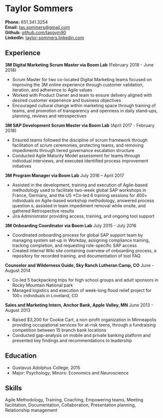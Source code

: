 # Taylor Sommers

**Phone:** 651.341.3254  
**Email:** <tas.sommers@gmail.com>  
**Github:** [github.com/tasgym90](https://github.com/tasgym90)  
**LinkedIn:** [taylor-sommers.linkedin.com](https://www.linkedin.com/in/taylor-sommers-376645a5/)


## Experience

**3M Digital Marketing Scrum Master via Boom Lab** (February 2018 - June 2018)

* Scrum Master for two co-located Digital Marketing teams focused on improving the 3M online experience
through customer validation, iteration, and adherence to Agile values
* Worked with Product Owner and team to ensure delivery aligned with desired customer experience and
business objectives
* Encouraged cultural change within marketing space through training of teams, and promotion of
transparency and openness in daily stand-ups, planning, reviews and retrospectives

**3M SAP Development Scrum Master via Boom Lab** (April 2017 - February 2018)

* Ensured teams followed the discipline of scrum framework through facilitation of scrum ceremonies,
protecting teams, and removing impediments through tiered governance escalation structure
* Conducted Agile Maturity Model assessment for teams through individual interviews, and executed
identified process improvement initiatives

**3M Program Manager via Boom Lab** July 2016 – April 2017

* Assisted in the development, training and execution of Agile-based methodology used to facilitate two-week
global SAP workshops in France, Germany, and the US
*Co-led 6 training sessions for 400+ individuals on Agile-based workshop methodology, answered process
question
s, assisted in team impediment removal while onsite, and gathered Retrospective results
* Jira Administrator providing access, training, and ongoing tool support 


**3M Onboarding Coordinator via Boom Lab** July 2015 - July 2016

* Coordinated onboarding process for global SAP support team by managing system set-up in Workday,
assigning compliance training, tracking completion, and requesting role-specific SAP access
* Created internal Wiki site containing overview of onboarding process, a repository for recorded training,
and documentation of tool FAQ

**Counselor and Wilderness Guide, Sky Ranch Lutheran Camp, CO** June - August 2014

* Co-led 5 backpacking trips for high school groups and adult sponsors in Rocky Mountain National park 
* Managed logistics and execution of week-long flood relief project for 100+ individuals in Loveland, CO

**Sales and Marketing Intern, Anchor Bank, Apple Valley, MN** June 2013 - August 2013

* Raised $3,200 for Cookie Cart, a non-profit organization in Minneapolis providing occupational services
for at-risk teens, through a fundraising competition between 15 branch bank locations
* Conducted gap-analysis on mobile and private banking platform and presented key findings and
recommendations to leadership

## Education 
* Gustavus Adolphus College, 2015
* Major: Psychology; Minors: Economics and Neuroscience

## Skills
Agile Methodology, Training, Coaching, Empowering teams, Meeting facilitation, Documentation, Collaboration, Presentation planning, Relationship management
